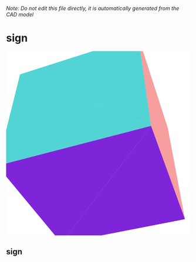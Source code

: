 ###### Note: Do not edit this file directly, it is automatically generated from the CAD model

# sign

![](/project.svg)

## sign


